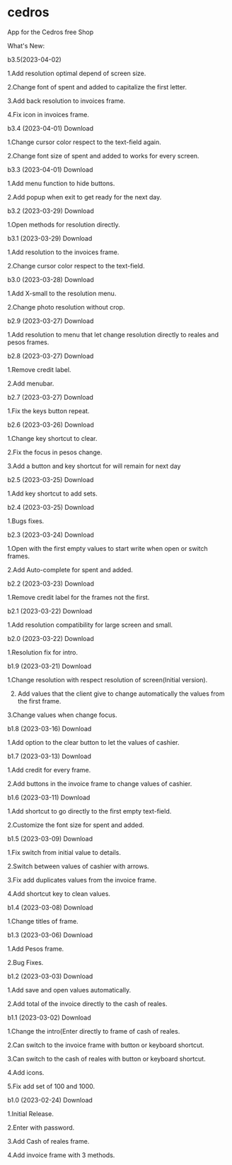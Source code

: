 # cedros
App for the Cedros free Shop

What's New:

b3.5(2023-04-02)

1.Add resolution optimal depend of screen size.

2.Change font of spent and added to capitalize the first letter.

3.Add back resolution to invoices frame.

4.Fix icon in invoices frame.

b3.4 (2023-04-01) Download 

1.Change cursor color respect to the text-field again.

2.Change font size of spent and added to works for every screen.

b3.3 (2023-04-01) Download 

1.Add menu function to hide buttons.

2.Add popup when exit to get ready for the next day.

b3.2 (2023-03-29) Download 

1.Open methods for resolution directly.

b3.1 (2023-03-29) Download 

1.Add resolution to the invoices frame.

2.Change cursor color respect to the text-field.

b3.0 (2023-03-28) Download 

1.Add X-small to the resolution menu.

2.Change photo resolution without crop.

b2.9 (2023-03-27) Download 

1.Add resolution to menu that let change resolution directly to reales and pesos frames.

b2.8 (2023-03-27) Download 

1.Remove credit label.

2.Add menubar.

b2.7 (2023-03-27) Download 

1.Fix the keys button repeat.

b2.6 (2023-03-26) Download 

1.Change key shortcut to clear.

2.Fix the focus in pesos change.

3.Add a button and key shortcut for will remain for next day

b2.5 (2023-03-25) Download 

1.Add key shortcut to add sets.

b2.4 (2023-03-25) Download 

1.Bugs fixes.

b2.3 (2023-03-24) Download 

1.Open with the first empty values to start write when open or switch frames.

2.Add Auto-complete for spent and added.

b2.2 (2023-03-23) Download 

1.Remove credit label for the frames not the first.

b2.1 (2023-03-22) Download 

1.Add resolution compatibility for large screen and small.

b2.0 (2023-03-22) Download 

1.Resolution fix for intro.

b1.9 (2023-03-21) Download 

1.Change resolution with respect resolution of screen(Initial version).

2. Add values that the client give to change automatically the values from the first frame.

3.Change values when change focus.

b1.8 (2023-03-16) Download 

1.Add option to the clear button to let the values of cashier.

b1.7 (2023-03-13) Download 

1.Add credit for every frame.

2.Add buttons in the invoice frame to change values of cashier.

b1.6 (2023-03-11) Download 

1.Add shortcut to go directly to the first empty text-field.

2.Customize the font size for spent and added.

b1.5 (2023-03-09) Download 

1.Fix switch from initial value to details.

2.Switch between values of cashier with arrows.

3.Fix add duplicates values from the invoice frame.

4.Add shortcut key to clean values.

b1.4 (2023-03-08) Download 

1.Change titles of frame.

b1.3 (2023-03-06) Download 

1.Add Pesos frame.

2.Bug Fixes.

b1.2 (2023-03-03) Download 

1.Add save and open values automatically.

2.Add total of the invoice directly to the cash of reales.


b1.1 (2023-03-02) Download 

1.Change the intro(Enter directly to frame of cash of reales.

2.Can switch to the invoice frame with button or keyboard shortcut.

3.Can switch to the cash of reales with button or keyboard shortcut.

4.Add icons.

5.Fix add set of 100 and 1000.

b1.0 (2023-02-24) Download 

1.Initial Release.

2.Enter with password.

3.Add Cash of reales frame.

4.Add invoice frame with 3 methods.
